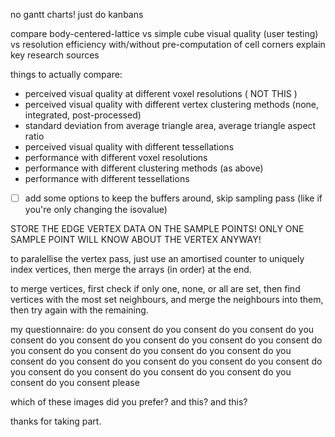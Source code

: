 no gantt charts! just do kanbans

compare body-centered-lattice vs simple cube
visual quality (user testing) vs resolution
efficiency with/without pre-computation of cell corners
explain key research sources

things to actually compare:
- perceived visual quality at different voxel resolutions ( NOT THIS )
- perceived visual quality with different vertex clustering methods (none, integrated, post-processed)
- standard deviation from average triangle area, average triangle aspect ratio
- perceived visual quality with different tessellations
- performance with different voxel resolutions
- performance with different clustering methods (as above)
- performance with different tessellations

- [ ] add some options to keep the buffers around, skip sampling pass (like if you're only changing the isovalue)

STORE THE EDGE VERTEX DATA ON THE SAMPLE POINTS! ONLY ONE SAMPLE POINT WILL KNOW ABOUT THE VERTEX ANYWAY!

to paralellise the vertex pass, just use an amortised counter to uniquely index vertices, then merge the arrays (in order) at the end.

to merge vertices, first check if only one, none, or all are set, then find vertices with the most set neighbours, and merge the neighbours into them, then try again with the remaining.

my questionnaire:
do you consent
do you consent
do you consent
do you consent
do you consent
do you consent
do you consent
do you consent
do you consent
do you consent
do you consent
do you consent
do you consent
do you consent
do you consent
do you consent
do you consent
do you consent
do you consent
do you consent
do you consent
do you consent
do you consent please

which of these images did you prefer?
and this? 
and this?

thanks for taking part.